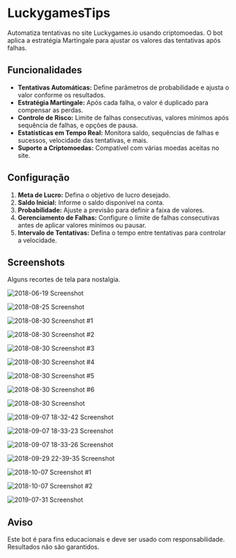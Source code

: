 # LuckygamesTips

Automatiza tentativas no site Luckygames.io usando criptomoedas. O bot aplica a estratégia Martingale para ajustar os valores das tentativas após falhas.

## Funcionalidades

- **Tentativas Automáticas:** Define parâmetros de probabilidade e ajusta o valor conforme os resultados.
- **Estratégia Martingale:** Após cada falha, o valor é duplicado para compensar as perdas.
- **Controle de Risco:** Limite de falhas consecutivas, valores mínimos após sequência de falhas, e opções de pausa.
- **Estatísticas em Tempo Real:** Monitora saldo, sequências de falhas e sucessos, velocidade das tentativas, e mais.
- **Suporte a Criptomoedas:** Compatível com várias moedas aceitas no site.

## Configuração

1. **Meta de Lucro:** Defina o objetivo de lucro desejado.
2. **Saldo Inicial:** Informe o saldo disponível na conta.
3. **Probabilidade:** Ajuste a previsão para definir a faixa de valores.
4. **Gerenciamento de Falhas:** Configure o limite de falhas consecutivas antes de aplicar valores mínimos ou pausar.
5. **Intervalo de Tentativas:** Defina o tempo entre tentativas para controlar a velocidade.

## Screenshots

Alguns recortes de tela para nostalgia.

![2018-06-19 Screenshot](./Documentation/Screenshots/2018-06-19%20Screenshot.jpg)

![2018-08-25 Screenshot](./Documentation/Screenshots/2018-08-25%20Screenshot.jpg)

![2018-08-30 Screenshot #1](./Documentation/Screenshots/2018-08-30%20Screenshot%20%231.jpg)

![2018-08-30 Screenshot #2](./Documentation/Screenshots/2018-08-30%20Screenshot%20%232.jpg)

![2018-08-30 Screenshot #3](./Documentation/Screenshots/2018-08-30%20Screenshot%20%233.jpg)

![2018-08-30 Screenshot #4](./Documentation/Screenshots/2018-08-30%20Screenshot%20%234.jpg)

![2018-08-30 Screenshot #5](./Documentation/Screenshots/2018-08-30%20Screenshot%20%235.jpg)

![2018-08-30 Screenshot #6](./Documentation/Screenshots/2018-08-30%20Screenshot%20%236.jpg)

![2018-08-30 Screenshot](./Documentation/Screenshots/2018-08-30%20Screenshot.jpg)

![2018-09-07 18-32-42 Screenshot](./Documentation/Screenshots/2018-09-07%2018-32-42%20Screenshot.png)

![2018-09-07 18-33-23 Screenshot](./Documentation/Screenshots/2018-09-07%2018-33-23%20Screenshot.png)

![2018-09-07 18-33-26 Screenshot](./Documentation/Screenshots/2018-09-07%2018-33-26%20Screenshot.png)

![2018-09-29 22-39-35 Screenshot](./Documentation/Screenshots/2018-09-29%2022-39-35%20Screenshot.gif)

![2018-10-07 Screenshot #1](./Documentation/Screenshots/2018-10-07%20Screenshot%20%231.jpg)

![2018-10-07 Screenshot #2](./Documentation/Screenshots/2018-10-07%20Screenshot%20%232.jpg)

![2019-07-31 Screenshot](./Documentation/Screenshots/2019-07-31%20Screenshot.jpg)

## Aviso

Este bot é para fins educacionais e deve ser usado com responsabilidade. Resultados não são garantidos.

